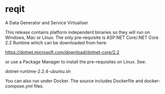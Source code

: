 # reqit
A Data Generator and Service Virtualiser

This release contains platform independent binaries so they will run on Windows, Mac or Linux.
The only pre-requisite is ASP.NET Core/.NET Core 2.2 Runtime which can be downloaded from here:

https://dotnet.microsoft.com/download/dotnet-core/2.2

or use a Package Manager to install the pre-requisites on Linux. See:

dotnet-runtime-2.2.4-ubuntu.sh

You can also run under Docker. The source includes Dockerfile and docker-compose.yml files.

